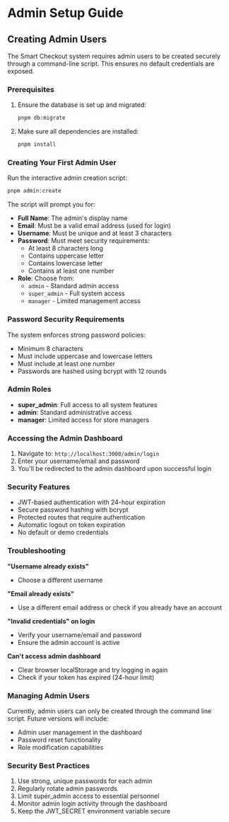 # Admin Setup Guide

## Creating Admin Users

The Smart Checkout system requires admin users to be created securely through a command-line script. This ensures no default credentials are exposed.

### Prerequisites

1. Ensure the database is set up and migrated:
   ```bash
   pnpm db:migrate
   ```

2. Make sure all dependencies are installed:
   ```bash
   pnpm install
   ```

### Creating Your First Admin User

Run the interactive admin creation script:

```bash
pnpm admin:create
```

The script will prompt you for:

- **Full Name**: The admin's display name
- **Email**: Must be a valid email address (used for login)
- **Username**: Must be unique and at least 3 characters
- **Password**: Must meet security requirements:
  - At least 8 characters long
  - Contains uppercase letter
  - Contains lowercase letter
  - Contains at least one number
- **Role**: Choose from:
  - `admin` - Standard admin access
  - `super_admin` - Full system access
  - `manager` - Limited management access

### Password Security Requirements

The system enforces strong password policies:
- Minimum 8 characters
- Must include uppercase and lowercase letters
- Must include at least one number
- Passwords are hashed using bcrypt with 12 rounds

### Admin Roles

- **super_admin**: Full access to all system features
- **admin**: Standard administrative access
- **manager**: Limited access for store managers

### Accessing the Admin Dashboard

1. Navigate to: `http://localhost:3000/admin/login`
2. Enter your username/email and password
3. You'll be redirected to the admin dashboard upon successful login

### Security Features

- JWT-based authentication with 24-hour expiration
- Secure password hashing with bcrypt
- Protected routes that require authentication
- Automatic logout on token expiration
- No default or demo credentials

### Troubleshooting

**"Username already exists"**
- Choose a different username

**"Email already exists"**
- Use a different email address or check if you already have an account

**"Invalid credentials" on login**
- Verify your username/email and password
- Ensure the admin account is active

**Can't access admin dashboard**
- Clear browser localStorage and try logging in again
- Check if your token has expired (24-hour limit)

### Managing Admin Users

Currently, admin users can only be created through the command line script. Future versions will include:
- Admin user management in the dashboard
- Password reset functionality
- Role modification capabilities

### Security Best Practices

1. Use strong, unique passwords for each admin
2. Regularly rotate admin passwords
3. Limit super_admin access to essential personnel
4. Monitor admin login activity through the dashboard
5. Keep the JWT_SECRET environment variable secure
